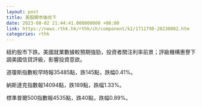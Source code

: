 ```yaml
---
layout: post
title: 美股開市後向下
date: 2023-08-02 21:44:41.000000000 +08:00
link: https://news.rthk.hk/rthk/ch/component/k2/1711798-20230802.htm
categories: rthk
---
```


紐約股市下跌。美國就業數據較預期強勁，投資者關注利率前景；評級機構惠譽下調美國信貸評級，影響投資意欲。

道瓊斯指數較早時報35485點，跌145點，跌幅0.41%。

納斯達克指數報14094點，跌189點，跌幅1.33%。

標準普爾500指數報4535點，跌40點，跌幅0.89%。
